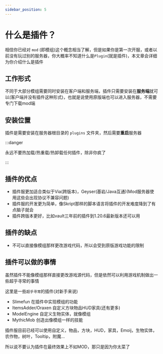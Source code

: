 ```yaml
---
sidebar_position: 5
---
```


# 什么是插件？

相信你已经对 `mod` (即模组)这个概念相当了解，但是如果你是第一次开服，或者以前没有玩过别的服务器，你大概率不知道什么是`Plugin`(就是插件)，本文章会详细为你介绍什么是插件

## 工作形式

不同于大部分模组需要同时安装在客户端和服务端，插件只需要安装在**服务端**就可以(客户端并没有插件这种形式)，也就是说使用原版端也可以进入服务器，不需要专门下载mod端

## 安装位置

插件是需要安装在服务器根目录的 `plugins` 文件夹，然后需要**重启**服务器

:::danger

永远不要热加载/热重载/热卸载任何插件，除非你疯了

:::

## 插件的优点

* 插件服更加适合类似于Via(跨版本)，Geyser(基岩/Java互通)(Mod服务器使用这些会出现协议不兼容问题)
* 插件服的开发更为简单，像Skript那样的脚本语言将插件的开发难度降到了有点脑子就会
* 插件跨版本更好，比如vault三年前的插件到1.20.6最新版本还可以用

## 插件的缺点

* 不可以直接像模组那样更改游戏代码，所以会受到原版游戏功能的限制

## 插件可以做的事情

虽然插件不能像模组那样直接更改游戏源代码，但是依然可以利用游戏机制做出一些超乎寻常的事情

这里是一些`超乎寻常`的插件(对新手来说)

* Slimefun 在插件中实现模组的功能
* ItemsAdder/Oraxen 自定义方块物品HUD家具(还有更多)
* ModelEngine 自定义生物实体，就像模组
* MythicMob 创造出像模组一样的技能

插件服目前已经可以使用自定义，物品，方块，HUD，家具，Emoij，生物实体，农作物，树叶，Tooltip，附魔...

所以说不要认为插件在最终效果上不如MOD，那只是因为你太菜了
